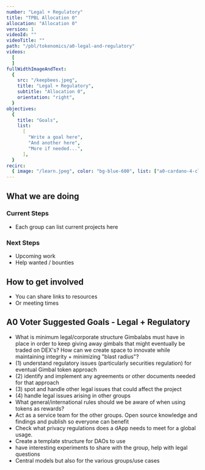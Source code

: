 ```yaml
---
number: "Legal + Regulatory"
title: "TPBL Allocation 0"
allocation: "Allocation 0"
version: 1
videoId: ""
videoTitle: ""
path: "/pbl/tokenomics/a0-legal-and-regulatory"
videos:
  [
  ]
fullWidthImageAndText:
  {
    src: "/keepbees.jpeg",
    title: "Legal + Regulatory",
    subtitle: "Allocation 0",
    orientation: "right",
  }
objectives:
  {
    title: "Goals",
    list:
      [
        "Write a goal here",
        "And another here",
        "More if needed...",
      ],
  }
recirc:
  { image: "/learn.jpeg", color: "bg-blue-600", list: ["a0-cardano-4-climate", "a0-littlefish-foundation"] }
---
```


## What we are doing

### Current Steps
- Each group can list current projects here

### Next Steps
- Upcoming work
- Help wanted / bounties

## How to get involved
- You can share links to resources
- Or meeting times

## A0 Voter Suggested Goals - Legal + Regulatory
- What is minimum legal/corporate structure Gimbalabs must have in place in order to keep giving away gimbals that might eventually be traded on DEX's? How can we create space to innovate while maintaining integrity + minimizing "blast radius"?
- (1) understand regulatory issues (particularly securities regulation) for eventual Gimbal token approach
- (2) identify and implement any agreements or other documents needed for that approach
- (3) spot and handle other legal issues that could affect the project
- (4) handle legal issues arising in other groups
- What general/international rules should we be aware of when using tokens as rewards?
- Act as a service team for the other groups. Open source knowledge and findings and publish so everyone can benefit
- Check what privacy regulations does a dApp needs to meet for a global usage.
- Create a template structure for DAOs to use
- have interesting experiments to share with the group, help with legal questions
- Central models but also for the various groups/use cases